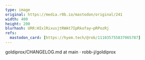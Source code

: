```yaml
---
type: image
original: https://media.r0b.io/mastodon/original/241
width: 400
height: 200
blurhash: URR:HIx]RixusjtRWAt7IpRkofay~pRPozRj
refs:
  mastodon_card: [https://hyem.tech/@rob/111035755837065787]
---
```


goldiprox/CHANGELOG.md at main · robb-j/goldiprox
